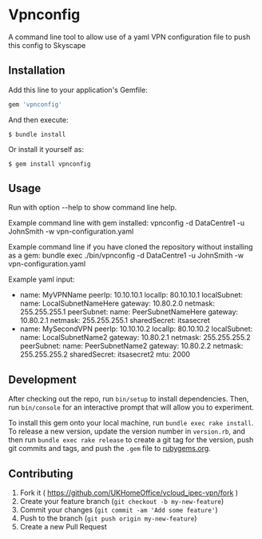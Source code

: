 # Vpnconfig
A command line tool to allow use of a yaml VPN configuration file to push this config to Skyscape

## Installation
Add this line to your application's Gemfile:

```ruby
gem 'vpnconfig'
```

And then execute:

    $ bundle install

Or install it yourself as:

    $ gem install vpnconfig

## Usage
Run with option --help to show command line help.

Example command line with gem installed:
vpnconfig -d DataCentre1 -u JohnSmith -w vpn-configuration.yaml

Example command line if you have cloned the repository without installing as a gem:
bundle exec ./bin/vpnconfig -d DataCentre1 -u JohnSmith -w vpn-configuration.yaml

Example yaml input:
- name: MyVPNName
  peerIp: 10.10.10.1
  localIp: 80.10.10.1
  localSubnet:
    name: LocalSubnetNameHere
    gateway: 10.80.2.0
    netmask: 255.255.255.1
  peerSubnet:
    name: PeerSubnetNameHere
    gateway: 10.80.2.1
    netmask: 255.255.255.1
  sharedSecret: itsasecret
- name: MySecondVPN
  peerIp: 10.10.10.2
  localIp: 80.10.10.2
  localSubnet:
    name: LocalSubnetName2
    gateway: 10.80.2.1
    netmask: 255.255.255.2
  peerSubnet:
    name: PeerSubnetName2
    gateway: 10.80.2.2
    netmask: 255.255.255.2
  sharedSecret: itsasecret2
  mtu: 2000

## Development

After checking out the repo, run `bin/setup` to install dependencies. Then, run `bin/console` for an interactive prompt that will allow you to experiment.

To install this gem onto your local machine, run `bundle exec rake install`. To release a new version, update the version number in `version.rb`, and then run `bundle exec rake release` to create a git tag for the version, push git commits and tags, and push the `.gem` file to [rubygems.org](https://rubygems.org).

## Contributing

1. Fork it ( https://github.com/UKHomeOffice/vcloud_ipec-vpn/fork )
2. Create your feature branch (`git checkout -b my-new-feature`)
3. Commit your changes (`git commit -am 'Add some feature'`)
4. Push to the branch (`git push origin my-new-feature`)
5. Create a new Pull Request

